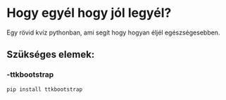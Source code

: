 # Hogy egyél hogy jól legyél?
Egy rövid kvíz pythonban, ami segít hogy hogyan éljél egészségesebben.
## Szükséges elemek:

### -ttkbootstrap
```bash
pip install ttkbootstrap
```
